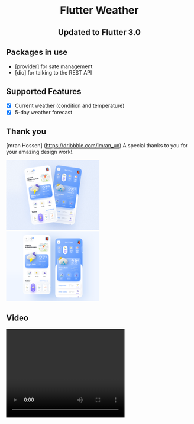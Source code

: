 <h1 align="center">Flutter Weather</h1>
<h2 align="center">Updated to Flutter 3.0</h2>

## Packages in use

- [provider] for sate management
- [dio] for talking to the REST API

## Supported Features

- [x] Current weather (condition and temperature)
- [x] 5-day weather forecast

## Thank you

[mran Hossen] (https://dribbble.com/imran_ux) A special thanks to you for your amazing design work!.

<img src="https://github.com/iamnhatjt/flutter_weather_app_hanoi/blob/main/screen_shot/first_design.png" alt="Flutter Weather App Preview" width=50% height=50%>
<img src="https://github.com/iamnhatjt/flutter_weather_app_hanoi/blob/main/screen_shot/sendcond_design.png" alt="Flutter Weather App Preview" width=50% height=50%>

## Video

<video width="320" height="240" controls>
  <source src="movie.mp4" type="video/mp4">
  <source src="movie.ogg" type="video/ogg">
Your browser does not support the video tag.
</video>

